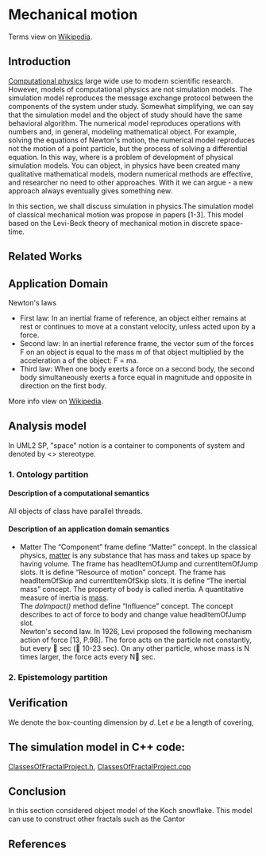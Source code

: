 # Mechanical motion
Terms view on [Wikipedia](https://en.wikipedia.org/wiki/Classical_mechanics).
## Introduction
 [Computational physics](https://en.wikipedia.org/wiki/Computational_physics) large wide use to modern scientific research.  
 However, models of computational physics are not simulation models. The simulation model reproduces the message exchange protocol between the components of the system under study. Somewhat simplifying, we can say that the simulation model and 
the object of study should have the same behavioral algorithm. The numerical model reproduces operations with numbers and, 
in general, modeling mathematical object. For example, solving the equations of Newton's motion, 
the numerical model reproduces not the motion of a point particle, but the process of solving a differential equation. 
In this way, where is a problem of development of physical simulation models. 
You can object, in physics have been created many qualitative mathematical models, modern numerical methods are effective, 
and researcher no need to other approaches. With it we can argue - a new approach always eventually gives something new.

In this section, we shall discuss simulation in physics.The simulation model of classical mechanical motion was propose 
in papers [1-3]. This model based on the Levi-Beck theory of mechanical motion in discrete space-time.
## Related Works


## Application Domain
Newton's laws
- First law:	In an inertial frame of reference, an object either remains at rest or continues to move at a constant velocity, 
unless acted upon by a force. 
- Second law:	In an inertial reference frame, the vector sum of the forces F on an object is equal to the mass m 
of that object multiplied by the acceleration a of the object: F = ma. 
- Third law:	When one body exerts a force on a second body, the second body simultaneously exerts a force equal 
in magnitude and opposite in direction on the first body.

More info view on [Wikipedia](https://en.wikipedia.org/wiki/Newton%27s_laws_of_motion).

## Analysis model
In UML2 SP, "space" notion is a container to components of system and denoted by <<Space>> stereotype. 

### 1. Ontology partition
#### Description of a computational semantics
All objects of class have parallel threads.

#### Description of an application domain semantics

- Matter
The “Component” frame define “Matter” concept. In the classical physics, [matter](https://en.wikipedia.org/wiki/Matter) is any substance that has mass and takes up space by having volume. 
The frame has headItemOfJump and currentItemOfJump slots. It is define “Resource of motion” concept.
The frame has headItemOfSkip and currentItemOfSkip slots. It is define “The inertial mass” concept. The property of body is called inertia. A quantitative measure of inertia is [mass](https://en.wikipedia.org/wiki/Mass).<br/>
The *doImpact()* method define “Influence” concept. The concept describes to act of force to body and change value headItemOfJump slot.<br/> 
Newton's second law. In 1926, Levi proposed the following mechanism action of force [13, P.98]. 
The force acts on the particle not constantly, but every  sec ( 10-23 sec). 
On any other particle, whose mass is N times larger, the force acts every N sec.


### 2. Epistemology partition

## Verification
We denote the box-counting dimension by *d*. Let *e* be a length of covering, 

## The simulation model in C++ code:  
[ClassesOfFractalProject.h](https://github.com/vgurianov/uml-sp/blob/master/examples/fractal/ClassesOfFractalProject.h), 
[ClassesOfFractalProject.cpp](https://github.com/vgurianov/uml-sp/blob/master/examples/fractal/ClassesOfFractalProject.cpp)

## Conclusion
In this section considered object model of the Koch snowflake. This model can use to construct other fractals such as the Cantor 

## References
